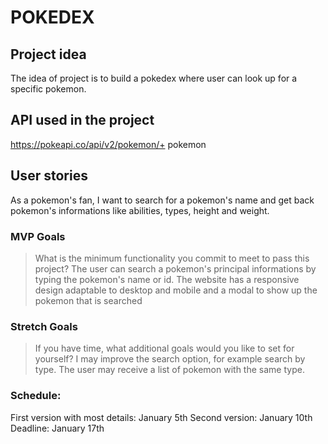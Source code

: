 # POKEDEX

## Project idea
The idea of project is to build a pokedex where user can look up for a specific pokemon.

## API used in the project
https://pokeapi.co/api/v2/pokemon/+ pokemon

## User stories
As a pokemon's fan, I want to search for a pokemon's name and get back pokemon's informations like abilities, types, height and weight.

### MVP Goals
> What is the minimum functionality you commit to meet to pass this project?
The user can search a pokemon's principal informations by typing the pokemon's name or id.
The website has a responsive design adaptable to desktop and mobile and a modal to show up the pokemon that is searched

### Stretch Goals
> If you have time, what additional goals would you like to set for yourself?
I may improve the search option, for example search by type. The user may receive a list of pokemon with the same type.

### Schedule:
First version with most details: January 5th
Second version: January 10th
Deadline: January 17th
